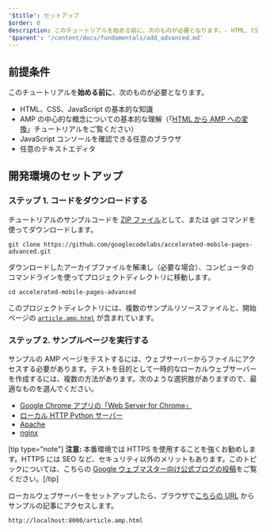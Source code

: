 ```yaml
---
'$title': セットアップ
$order: 0
description: このチュートリアルを始める前に、次のものが必要となります。- HTML、CSS、JavaScript の基本的な知識 - AMP の中心的概念の基本的な知識 ...
'$parent': '/content/docs/fundamentals/add_advanced.md'
---
```


## 前提条件

このチュートリアルを**始める前に**、次のものが必要となります。

- HTML、CSS、JavaScript の基本的な知識
- AMP の中心的な概念についての基本的な理解（「[HTML から AMP への変換](../../../../documentation/guides-and-tutorials/start/converting/index.md)」チュートリアルをご覧ください）
- JavaScript コンソールを確認できる任意のブラウザ
- 任意のテキストエディタ

## 開発環境のセットアップ

### ステップ 1. コードをダウンロードする

チュートリアルのサンプルコードを [ZIP ファイル](https://github.com/googlecodelabs/accelerated-mobile-pages-advanced/archive/master.zip)として、または git コマンドを使ってダウンロードします。

```shell
git clone https://github.com/googlecodelabs/accelerated-mobile-pages-advanced.git
```

ダウンロードしたアーカイブファイルを解凍し（必要な場合）、コンピュータのコマンドラインを使ってプロジェクトディレクトリに移動します。

```shell
cd accelerated-mobile-pages-advanced
```

このプロジェクトディレクトリには、複数のサンプルリソースファイルと、開始ページの [`article.amp.html`](https://github.com/googlecodelabs/accelerated-mobile-pages-advanced/blob/master/article.amp.html) が含まれています。

### ステップ 2. サンプルページを実行する

サンプルの AMP ページをテストするには、ウェブサーバーからファイルにアクセスする必要があります。テストを目的として一時的なローカルウェブサーバーを作成するには、複数の方法があります。次のような選択肢がありますので、最適なものを選んでください。

- [Google Chrome アプリの「Web Server for Chrome」](https://chrome.google.com/webstore/detail/web-server-for-chrome/ofhbbkphhbklhfoeikjpcbhemlocgigb)
- [ローカル HTTP Python サーバー](https://developer.mozilla.org/en-US/docs/Learn/Common_questions/set_up_a_local_testing_server#Running_a_simple_local_HTTP_server)
- [Apache](https://httpd.apache.org/docs/2.4/getting-started.html)
- [nginx](http://nginx.org/)

[tip type="note"] <strong>注意:</strong> 本番環境では HTTPS を使用することを強くお勧めします。HTTPS には SEO など、セキュリティ以外のメリットもあります。このトピックについては、こちらの [Google ウェブマスター向け公式ブログの投稿](https://webmasters.googleblog.com/2014/08/https-as-ranking-signal.html)をご覧ください。[/tip]

ローカルウェブサーバーをセットアップしたら、ブラウザで[こちらの URL](http://localhost:8000/article.amp.html) からサンプルの記事にアクセスします。

```text
http://localhost:8000/article.amp.html
```
